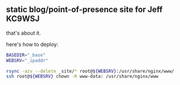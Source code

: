 ## static blog/point-of-presence site for Jeff KC9WSJ

that's about it.


here's how to deploy:

```bash
BASEDIR="_base"
WEBSRV="_ipaddr"

rsync -azv --delete _site/* root@${WEBSRV}:/usr/share/nginx/www/
ssh root@${WEBSRV} chown -R www-data: /usr/share/nginx/www
```

